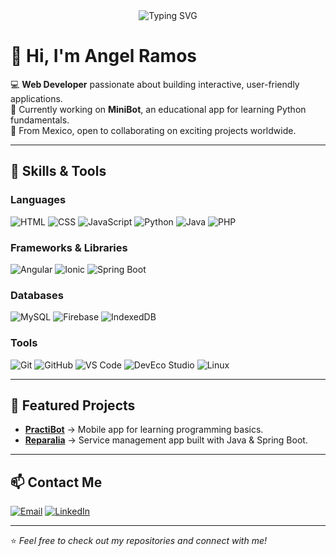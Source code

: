 <!-- Banner / Header -->
<p align="center" style="margin-top: 40px;">
  <img src="https://readme-typing-svg.herokuapp.com?font=Fira+Code&size=70&duration=4000&pause=9999999&color=4A00E0&center=true&vCenter=true&repeat=false&width=900&height=150&lines=Web+Developer" alt="Typing SVG" />
</p>

# 👋 Hi, I'm Angel Ramos

💻 **Web Developer** passionate about building interactive, user-friendly applications.  
🚀 Currently working on **MiniBot**, an educational app for learning Python fundamentals.  
📍 From Mexico, open to collaborating on exciting projects worldwide.

---

## 🚀 Skills & Tools

### **Languages**
<p>
  <img src="https://img.icons8.com/color/48/html-5--v1.png" alt="HTML" title="HTML"/>
  <img src="https://img.icons8.com/color/48/css3.png" alt="CSS" title="CSS"/>
  <img src="https://img.icons8.com/color/48/javascript.png" alt="JavaScript" title="JavaScript"/>
  <img src="https://img.icons8.com/color/48/python.png" alt="Python" title="Python"/>
  <img src="https://img.icons8.com/color/48/java-coffee-cup-logo.png" alt="Java" title="Java"/>
  <img src="https://img.icons8.com/officel/48/php-logo.png" alt="PHP" title="PHP"/>
</p>

### **Frameworks & Libraries**
<p>
  <img src="https://img.icons8.com/color/48/angularjs.png" alt="Angular" title="Angular"/>
  <img src="https://img.icons8.com/color/48/ionic.png" alt="Ionic" title="Ionic"/>
  <img src="https://img.icons8.com/color/48/spring-logo.png" alt="Spring Boot" title="Spring Boot"/>
</p>

### **Databases**
<p>
  <img src="https://img.icons8.com/color/48/mysql-logo.png" alt="MySQL" title="MySQL"/>
  <img src="https://img.icons8.com/color/48/firebase.png" alt="Firebase" title="Firebase"/>
  <img src="https://img.icons8.com/color/48/database.png" alt="IndexedDB" title="IndexedDB"/>
</p>

### **Tools**
<p>
  <img src="https://img.icons8.com/color/48/git.png" alt="Git" title="Git"/>
  <img src="https://img.icons8.com/color/48/github.png" alt="GitHub" title="GitHub"/>
  <img src="https://img.icons8.com/color/48/visual-studio-code-2019.png" alt="VS Code" title="VS Code"/>
  <img src="https://img.icons8.com/color/48/android-studio--v3.png" alt="DevEco Studio" title="DevEco Studio"/>
  <img src="https://img.icons8.com/color/48/linux.png" alt="Linux" title="Linux"/>
</p>

---

## 📌 Featured Projects

- **[PractiBot](https://github.com/AngelRamos/PractiBot)** → Mobile app for learning programming basics.
- **[Reparalia](https://github.com/AngelRamos/Reparalia)** → Service management app built with Java & Spring Boot.

---

## 📫 Contact Me

<p>
  <a href="mailto:miguelangelramosc9@gmail.com"><img src="https://img.icons8.com/ios-filled/30/ffffff/email.png" alt="Email" title="Email"/></a>
  <a href="www.linkedin.com/in/angelramosc"><img src="https://img.icons8.com/ios-filled/30/ffffff/linkedin.png" alt="LinkedIn" title="LinkedIn"/></a>
</p>

---

⭐️ _Feel free to check out my repositories and connect with me!_
